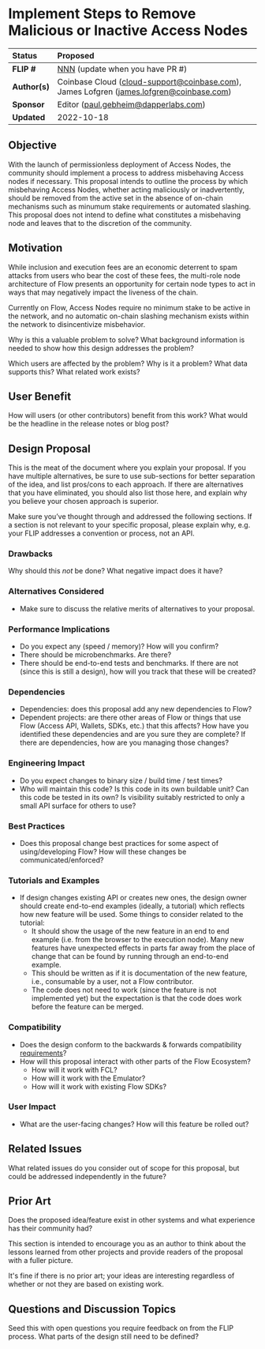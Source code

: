 # Implement Steps to Remove Malicious or Inactive Access Nodes

| Status        | Proposed                                                                              |
:-------------- |:---------------------------------------------------- |
| **FLIP #**    | [NNN](https://github.com/onflow/flow/pull/NNN) (update when you have PR #)|
| **Author(s)** | Coinbase Cloud (cloud-support@coinbase.com), James Lofgren (james.lofgren@coinbase.com) |
| **Sponsor**   | Editor (paul.gebheim@dapperlabs.com)             |
| **Updated**   | 2022-10-18                                           |

## Objective

With the launch of permissionless deployment of Access Nodes, the community should implement a process to address misbehaving Access nodes if necessary. This proposal intends to outline the process by which misbehaving Access Nodes, whether acting maliciously or inadvertently, should be removed from the active set in the absence of on-chain mechanisms such as minumum stake requirements or automated slashing. This proposal does not intend to define what constitutes a misbehaving node and leaves that to the discretion of the community.

## Motivation

While inclusion and execution fees are an economic deterrent to spam attacks from users who bear the cost of these fees, the multi-role node architecture of Flow presents an opportunity for certain node types to act in ways that may negatively impact the liveness of the chain.

Currently on Flow, Access Nodes require no minimum stake to be active in the network, and no automatic on-chain slashing mechanism exists within the network to disincentivize misbehavior. 

Why is this a valuable problem to solve? What background information is needed
to show how this design addresses the problem?

Which users are affected by the problem? Why is it a problem? What data supports
this? What related work exists?

## User Benefit

How will users (or other contributors) benefit from this work? What would be the
headline in the release notes or blog post?

## Design Proposal

This is the meat of the document where you explain your proposal. If you have
multiple alternatives, be sure to use sub-sections for better separation of the
idea, and list pros/cons to each approach. If there are alternatives that you
have eliminated, you should also list those here, and explain why you believe
your chosen approach is superior.

Make sure you’ve thought through and addressed the following sections. If a 
section is not relevant to your specific proposal, please explain why, e.g. 
your FLIP addresses a convention or process, not an API.

### Drawbacks

Why should this *not* be done? What negative impact does it have? 

### Alternatives Considered

* Make sure to discuss the relative merits of alternatives to your proposal.

### Performance Implications

* Do you expect any (speed / memory)? How will you confirm?
* There should be microbenchmarks. Are there?
* There should be end-to-end tests and benchmarks. If there are not 
(since this is still a design), how will you track that these will be created?

### Dependencies

* Dependencies: does this proposal add any new dependencies to Flow?
* Dependent projects: are there other areas of Flow or things that use Flow 
(Access API, Wallets, SDKs, etc.) that this affects? 
How have you identified these dependencies and are you sure they are complete? 
If there are dependencies, how are you managing those changes?

### Engineering Impact

* Do you expect changes to binary size / build time / test times?
* Who will maintain this code? Is this code in its own buildable unit? 
Can this code be tested in its own? 
Is visibility suitably restricted to only a small API surface for others to use?

### Best Practices

* Does this proposal change best practices for some aspect of using/developing Flow? 
How will these changes be communicated/enforced?

### Tutorials and Examples

* If design changes existing API or creates new ones, the design owner should create 
end-to-end examples (ideally, a tutorial) which reflects how new feature will be used. 
Some things to consider related to the tutorial:
    - It should show the usage of the new feature in an end to end example 
    (i.e. from the browser to the execution node). 
    Many new features have unexpected effects in parts far away from the place of 
    change that can be found by running through an end-to-end example.
    - This should be written as if it is documentation of the new feature, 
    i.e., consumable by a user, not a Flow contributor. 
    - The code does not need to work (since the feature is not implemented yet) 
    but the expectation is that the code does work before the feature can be merged. 

### Compatibility

* Does the design conform to the backwards & forwards compatibility [requirements](../docs/compatibility.md)?
* How will this proposal interact with other parts of the Flow Ecosystem?
    - How will it work with FCL?
    - How will it work with the Emulator?
    - How will it work with existing Flow SDKs?

### User Impact

* What are the user-facing changes? How will this feature be rolled out?

## Related Issues

What related issues do you consider out of scope for this proposal, 
but could be addressed independently in the future?

## Prior Art

Does the proposed idea/feature exist in other systems and 
what experience has their community had?

This section is intended to encourage you as an author to think about the 
lessons learned from other projects and provide readers of the proposal 
with a fuller picture.

It's fine if there is no prior art; your ideas are interesting regardless of 
whether or not they are based on existing work.

## Questions and Discussion Topics

Seed this with open questions you require feedback on from the FLIP process. 
What parts of the design still need to be defined?
